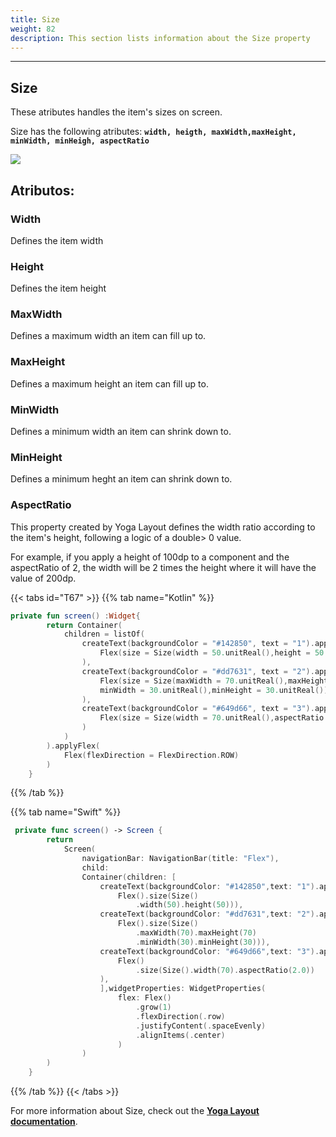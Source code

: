 ```yaml
---
title: Size
weight: 82
description: This section lists information about the Size property
---
```


---

## Size

These atributes handles the item's sizes on screen. 

Size has the following atributes: **`width, heigth, maxWidth,maxHeight, minWidth, minHeigh, aspectRatio`**

![](https://lh3.googleusercontent.com/3aoRDnlMNqdnoYlmx60A--Y_Q6I3tGqCZt6CiQDJP53xu4TpwIL4skCdT_tjTTspNjuftf5ikAyKiLxlm4Tcll1kIQ_LhMd9y-PfBKcd69zgPp2MyMPJBHP5sUyQDXmPFTZcGqHM)

## **Atributos:** 

### **Width** 

Defines the item width

### **Height** 

Defines the item height

### **MaxWidth** 

Defines a maximum width an item can fill up to.

### **MaxHeight**

Defines a maximum height an item can fill up to.

### **MinWidth**

Defines a minimum width an item can shrink down to.

### **MinHeight**

Defines a minimum heght an item can shrink down to.

### **AspectRatio** 

This property created by Yoga Layout defines the width ratio according to the item's height, following a logic of a double&gt; 0 value.

For example, if you apply a height of 100dp to a component and the aspectRatio of 2, the width will be 2 times the height where it will have the value of 200dp.

{{< tabs id="T67" >}}
{{% tab name="Kotlin" %}}

```kotlin
private fun screen() :Widget{
        return Container(
            children = listOf(
                createText(backgroundColor = "#142850", text = "1").applyFlex(
                    Flex(size = Size(width = 50.unitReal(),height = 50.unitReal()))
                ),
                createText(backgroundColor = "#dd7631", text = "2").applyFlex(
                    Flex(size = Size(maxWidth = 70.unitReal(),maxHeight = 70.unitReal(),
                    minWidth = 30.unitReal(),minHeight = 30.unitReal()))
                ),
                createText(backgroundColor = "#649d66", text = "3").applyFlex(
                    Flex(size = Size(width = 70.unitReal(),aspectRatio = 2.0))
                )
            )
        ).applyFlex(
            Flex(flexDirection = FlexDirection.ROW)
        )
    }
```

{{% /tab %}}

{{% tab name="Swift" %}}
```swift
 private func screen() -> Screen {
        return
            Screen(
                navigationBar: NavigationBar(title: "Flex"),
                child:
                Container(children: [
                    createText(backgroundColor: "#142850",text: "1").applyFlex(
                        Flex().size(Size()
                            .width(50).height(50))),
                    createText(backgroundColor: "#dd7631",text: "2").applyFlex(
                        Flex().size(Size()
                            .maxWidth(70).maxHeight(70)
                            .minWidth(30).minHeight(30))),
                    createText(backgroundColor: "#649d66",text: "3").applyFlex(
                        Flex()
                            .size(Size().width(70).aspectRatio(2.0))
                    ),
                    ],widgetProperties: WidgetProperties(
                        flex: Flex()
                            .grow(1)
                            .flexDirection(.row)
                            .justifyContent(.spaceEvenly)
                            .alignItems(.center)
                        )
                )
        )
    }
```
{{% /tab %}}
{{< /tabs >}}

For more information about Size, check out the [**Yoga Layout documentation**](https://yogalayout.com/docs/flex/).
